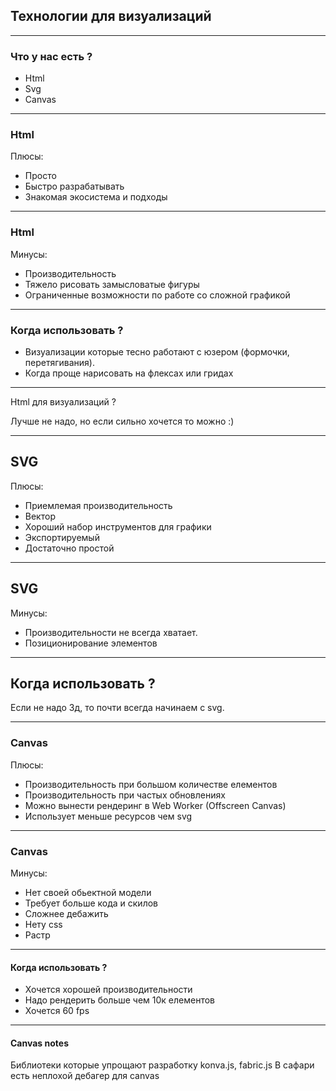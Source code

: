 ## Технологии для визуализаций

---

### Что у нас есть ?

- Html
- Svg
- Сanvas

---

### Html

Плюсы:
- Просто
- Быстро разрабатывать
- Знакомая экосистема и подходы

---

### Html

Минусы:
- Производительность
- Тяжело рисовать замысловатые фигуры
- Ограниченные возможности по работе со сложной графикой

---

### Когда использовать ?

- Визуализации которые тесно работают с юзером (формочки, перетягивания).
- Когда проще нарисовать на флексах или гридах

--- 
Html для визуализаций ?

Лучше не надо, но если сильно хочется то можно :)

---

## SVG

Плюсы:
- Приемлемая производительность
- Вектор
- Хороший набор инструментов для графики
- Экспортируемый
- Достаточно простой
---

## SVG

Минусы:
- Производительности не всегда хватает.
- Позиционирование элементов

---

## Когда использовать ?

Если не надо 3д, то почти всегда начинаем с svg.

---

### Canvas

Плюсы:
- Производительность при большом количестве елементов
- Производительность при частых обновлениях
- Можно вынести рендеринг в Web Worker (Offscreen Canvas)
- Использует меньше ресурсов чем svg

---

### Canvas

Минусы:
- Нет своей обьектной модели
- Требует больше кода и скилов
- Сложнее дебажить
- Нету css
- Растр

---

#### Когда использовать ?

- Хочется хорошей производительности
- Надо рендерить больше чем 10к елементов
- Хочется 60 fps

---
#### Сanvas notes

Библиотеки которые упрощают разработку konva.js, fabric.js
В сафари есть неплохой дебагер для canvas

